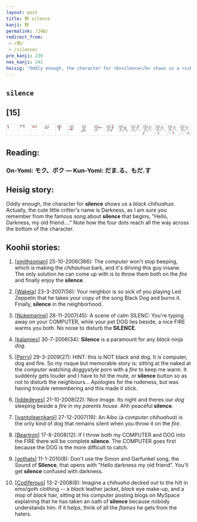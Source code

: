 ```yaml
---
layout: post
title: 黙 silence
kanji: 黙
permalink: /240/
redirect_from:
 - /黙/
 - /silence/
pre_kanji: 239
nex_kanji: 241
heisig: "Oddly enough, the character for <b>silence</b> shows us a <i>black chihuahua</i>. Actually, the cute little critter's name is Darkness, as I am sure you remember from the famous song about <b>silence</b> that begins, &quot;Hello, Darkness, my old friend....&quot; Note how the four dots reach all the way across the bottom of the character."
---
```


## `silence`

## [15]

<div class="stroke"><img src="../images/E9BB99.png" /></div>

## Reading:

### On-Yomi: モク、ボク &mdash; Kun-Yomi: だま.る、もだ.す

## Heisig story:

Oddly enough, the character for <b>silence</b> shows us a <i>black chihuahua</i>. Actually, the cute little critter's name is Darkness, as I am sure you remember from the famous song about <b>silence</b> that begins, &quot;Hello, Darkness, my old friend....&quot; Note how the four dots reach all the way across the bottom of the character.

## Koohii stories:

1) [<a href="http://kanji.koohii.com/profile/smithsonian">smithsonian</a>] 25-10-2006(366): The <em>computer</em> won&#039;t stop beeping, which is making the <em>chihauhua</em> bark, and it&#039;s driving this guy insane. The only solution he can come up with is to throw them both on the <em>fire</em> and finally enjoy the<strong> silence</strong>.

2) [<a href="http://kanji.koohii.com/profile/Wakela">Wakela</a>] 23-3-2007(56): Your neighbor is so sick of you playing Led Zeppelin that he takes your copy of the song Black Dog and burns it. Finally,<strong> silence</strong> in the neighborhood.

3) [<a href="http://kanji.koohii.com/profile/Nukemarine">Nukemarine</a>] 28-11-2007(45): A scene of calm SILENC: You&#039;re typing away on your COMPUTER, while your pet DOG lies beside, a nice FIRE warms you both. No noise to disturb the<strong> SILENCE</strong>.

4) [<a href="http://kanji.koohii.com/profile/kalamies">kalamies</a>] 30-7-2006(34): <strong>Silence</strong> is a paramount for any <em>black</em> ninja <em>dog</em>.

5) [<a href="http://kanji.koohii.com/profile/Perry">Perry</a>] 29-3-2009(27): HINT: this is NOT black and dog. It is computer, dog and fire. So my risque but memorable story is: sitting at the naked at the <em>computer</em> watching <em>doggystyle</em> porn with a <em>fire</em> to keep me warm. It suddenly gets louder and I have to hit the mute, or<strong> silence</strong> button so as not to disturb the neighbours... Apologies for the rudeness, but was having trouble remembering and this made it stick.

6) [<a href="http://kanji.koohii.com/profile/liddedeyes">liddedeyes</a>] 21-10-2008(22): Nice image. Its night and theres our <em>dog</em> sleeping beside a <em>fire</em> in my <em>parents house</em>. Ahh peaceful<strong> silence</strong>.

7) [<a href="http://kanji.koohii.com/profile/ivantolearnkanji">ivantolearnkanji</a>] 27-12-2007(19): An Aibo (a <em>computer chihuahua</em>) is the only kind of dog that remains silent when you throw it on the <em>fire</em>.

8) [<a href="http://kanji.koohii.com/profile/Beartron">Beartron</a>] 17-8-2008(12): If I throw both my COMPUTER and DOG into the FIRE there will be complete<strong> silence</strong>. The COMPUTER goes first because the DOG is the more difficult to catch.

9) [<a href="http://kanji.koohii.com/profile/gothats">gothats</a>] 11-1-2010(8): Don&#039;t use the Simon and Garfunkel song, the Sound of<strong> Silence</strong>, that opens with &quot;Hello darkness my old friend&quot;. You&#039;ll get<strong> silence</strong> confused with darkness.

10) [<a href="http://kanji.koohii.com/profile/Codiferous">Codiferous</a>] 13-2-2008(8): Imagine a <em>chihuaha</em> decked out to the hilt in emo/goth clothing -- a <em>black</em> leather jacket, <em>black</em> eye make-up, and a mop of <em>black</em> hair, sitting at his computer posting blogs on MySpace explaining that he has taken an oath of<strong> silence</strong> because nobody understands him. If it helps, think of all the <em>flames</em> he gets from the haters.
